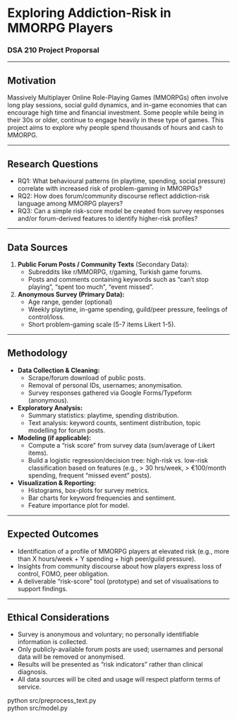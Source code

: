 # Exploring Addiction-Risk in MMORPG Players  
### DSA 210 Project Proporsal

---

## Motivation  
Massively Multiplayer Online Role-Playing Games (MMORPGs) often involve long play sessions, social guild dynamics, and in-game economies that can encourage high time and financial investment. Some people while being in their 30s or older, continue to engage heavily in these type of games. This project aims to explore why people spend thousands of hours and cash to MMORPG.

---

## Research Questions  
- RQ1: What behavioural patterns (in playtime, spending, social pressure) correlate with increased risk of problem-gaming in MMORPGs?  
- RQ2: How does forum/community discourse reflect addiction-risk language among MMORPG players?  
- RQ3: Can a simple risk-score model be created from survey responses and/or forum-derived features to identify higher-risk profiles?

---

## Data Sources  
1. **Public Forum Posts / Community Texts** (Secondary Data):  
   - Subreddits like r/MMORPG, r/gaming, Turkish game forums.  
   - Posts and comments containing keywords such as “can’t stop playing”, “spent too much”, “event missed”.  
2. **Anonymous Survey (Primary Data):**  
   - Age range, gender (optional)  
   - Weekly playtime, in-game spending, guild/peer pressure, feelings of control/loss.  
   - Short problem-gaming scale (5-7 items Likert 1-5).

---

## Methodology  
- **Data Collection & Cleaning:**  
  - Scrape/forum download of public posts.  
  - Removal of personal IDs, usernames; anonymisation.  
  - Survey responses gathered via Google Forms/Typeform (anonymous).  
- **Exploratory Analysis:**  
  - Summary statistics: playtime, spending distribution.  
  - Text analysis: keyword counts, sentiment distribution, topic modelling for forum posts.  
- **Modeling (if applicable):**  
  - Compute a “risk score” from survey data (sum/average of Likert items).  
  - Build a logistic regression/decision tree: high-risk vs. low-risk classification based on features (e.g., > 30 hrs/week, > €100/month spending, frequent “missed event” posts).  
- **Visualization & Reporting:**  
  - Histograms, box-plots for survey metrics.  
  - Bar charts for keyword frequencies and sentiment.  
  - Feature importance plot for model.

---

## Expected Outcomes  
- Identification of a profile of MMORPG players at elevated risk (e.g., more than X hours/week + Y spending + high peer/guild pressure).  
- Insights from community discourse about how players express loss of control, FOMO, peer obligation.  
- A deliverable “risk-score” tool (prototype) and set of visualisations to support findings.

---

## Ethical Considerations  
- Survey is anonymous and voluntary; no personally identifiable information is collected.  
- Only publicly-available forum posts are used; usernames and personal data will be removed or anonymised.  
- Results will be presented as “risk indicators” rather than clinical diagnosis.  
- All data sources will be cited and usage will respect platform terms of service.

python src/preprocess_text.py  
python src/model.py  
